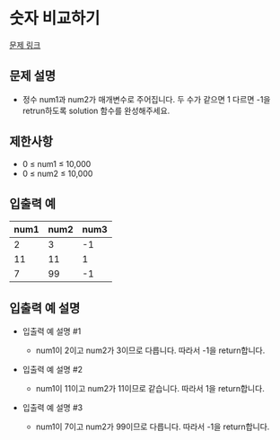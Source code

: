 # 숫자 비교하기
[문제 링크](https://school.programmers.co.kr/learn/courses/30/lessons/120807)

## 문제 설명
- 정수 num1과 num2가 매개변수로 주어집니다. 두 수가 같으면 1 다르면 -1을 retrun하도록 solution 함수를 완성해주세요.

## 제한사항
- 0 ≤ num1 ≤ 10,000
- 0 ≤ num2 ≤ 10,000

## 입출력 예
|num1|num2|num3|
|------|---|---|
|2|3|-1|
|11|11|1|
|7|99|-1|

## 입출력 예 설명

- 입출력 예 설명 #1
  - num1이 2이고 num2가 3이므로 다릅니다. 따라서 -1을 return합니다.

- 입출력 예 설명 #2
  - num1이 11이고 num2가 11이므로 같습니다. 따라서 1을 return합니다.

- 입출력 예 설명 #3
  - num1이 7이고 num2가 99이므로 다릅니다. 따라서 -1을 return합니다.



